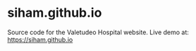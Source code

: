 # siham.github.io
Source code for the Valetudeo Hospital website. Live demo at: https://siham.github.io
